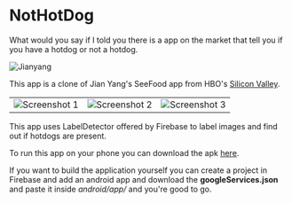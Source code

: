 # NotHotDog

What would you say if I told you there is a app on the market that tell you if you have a hotdog or not a hotdog.

![Jianyang](https://media.tenor.com/images/2d53cca00c6c20cab18a37ba3c49dc53/tenor.gif)

This app is a clone of Jian Yang's SeeFood app from HBO's [Silicon Valley](https://www.imdb.com/title/tt2575988/).

<table style={border:"none"}><tr>
<td><img src="https://user-images.githubusercontent.com/29589003/65856843-8cc82700-e35a-11e9-8c20-b169b0dcac4c.png" alt="Screenshot 1"/></td>
<td><img src="https://user-images.githubusercontent.com/29589003/65856848-8df95400-e35a-11e9-9550-1e2e89849cbb.png" alt="Screenshot 2"/></td>
<td><img src="https://user-images.githubusercontent.com/29589003/65856848-8df95400-e35a-11e9-9550-1e2e89849cbb.png" alt="Screenshot 3"/></td>
</tr>

</table>
This app uses LabelDetector offered by Firebase to label images and find out if hotdogs are present.

To run this app on your phone you can download the apk [here](https://drive.google.com/file/d/1RXUGdVFPQs7jaEnHqEANJboAN7K6ojJL/view).

If you want to build the application yourself you can create a project in Firebase and add an android app and download the **googleServices.json** and paste it inside *android/app/* and you're good to go.

